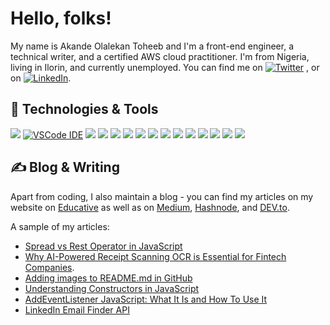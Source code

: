 <!-- More info, tips and tricks for making GitHub Profile README can be found in my article at https://towardsdatascience.com/build-a-stunning-readme-for-your-github-profile-9b80434fe5d7 -->

<!-- [![Header](https://raw.githubusercontent.com/MartinHeinz/MartinHeinz/master/readme_header.png "Header")](https://martinheinz.dev/) -->

# Hello, folks! 

My name is Akande Olalekan Toheeb and I'm a front-end engineer, a technical writer, and a certified AWS cloud practitioner. I'm from Nigeria, living in Ilorin, and currently unemployed. You can find me on [![Twitter](https://img.shields.io/twitter/url/https/twitter.com/devtoheeb?style=social)](https://twitter.com/devtoheeb)
,  or on [![LinkedIn](https://img.shields.io/badge/-LinkedIn-blue?logo=linkedin&style=social)](https://www.linkedin.com/in/akande-olalekan-toheeb-2a69a0221/).

## 🔧 Technologies & Tools
![](https://img.shields.io/badge/OS-Ios-informational?style=flat&logo=linux&logoColor=white&color=2bbc8a)
[![VSCode IDE](https://img.shields.io/badge/Editor-VSCode_IDE-blue?style=flat&logo=visual-studio-code&logoColor=white&color=2bbc8a)](https://code.visualstudio.com/)
![](https://img.shields.io/badge/Code-JavaScript-informational?style=flat&logo=javascript&logoColor=white&color=2bbc8a)
![](https://img.shields.io/badge/Code-React-informational?style=flat&logo=go&logoColor=white&color=2bbc8a)
![](https://img.shields.io/badge/Code-Jquery-informational?style=flat&logo=go&logoColor=white&color=2bbc8a)
![](https://img.shields.io/badge/Code-Html-informational?style=flat&logo=cmake&logoColor=white&color=2bbc8a)
![](https://img.shields.io/badge/Code-CSS-informational?style=flat&logo=vue.js&logoColor=white&color=2bbc8a)
![](https://img.shields.io/badge/Code-Sass-informational?style=flat&logo=vue.js&logoColor=white&color=2bbc8a)
![](https://img.shields.io/badge/Code-Bootstrap-informational?style=flat&logo=vue.js&logoColor=white&color=2bbc8a)
![](https://img.shields.io/badge/Shell-Zsh-informational?style=flat&logo=gnu-bash&logoColor=white&color=2bbc8a)
![](https://img.shields.io/badge/Tools-Git-informational?style=flat&logo=docker&logoColor=white&color=2bbc8a)
![](https://img.shields.io/badge/Tools-Docker-informational?style=flat&logo=docker&logoColor=white&color=2bbc8a)
![](https://img.shields.io/badge/Tools-Kubernetes-informational?style=flat&logo=kubernetes&logoColor=white&color=2bbc8a)
![](https://img.shields.io/badge/Tools-Markdown-informational?style=flat&logo=red-hat-open-shift&logoColor=white&color=2bbc8a)
![](https://img.shields.io/badge/Cloud-AWS-informational?style=flat&logo=digitalocean&logoColor=white&color=2bbc8a)

## &#x270d; Blog & Writing

Apart from coding, I also maintain a blog - you can find my articles on my website on [Educative](https://www.educative.io/profile/view/6268415584501760) as well as on [Medium](https://medium.com/@akandeolalekantoheeb9), [Hashnode](https://muhtoyyib.hashnode.dev/), and [DEV.to](https://dev.to/muhtoyyib).

A sample of my articles:

<!-- BLOG-POST-LIST:START -->
- [Spread vs Rest Operator in JavaScript](https://muhtoyyib.hashnode.dev/spread-vs-rest-operator-in-javascript)
- [Why AI-Powered Receipt Scanning OCR is Essential for Fintech Companies](https://medium.com/ai-in-plain-english/why-ai-powered-receipt-scanning-ocr-is-essential-for-fintech-companies-9c73066a8e66).
- [Adding images to README.md in GitHub](https://www.educative.io/answers/adding-images-to-readmemd-in-github)
- [Understanding Constructors in JavaScript](https://www.makeuseof.com/javascript-constructors-understanding/)
- [AddEventListener JavaScript: What It Is and How To Use It](https://coderpad.io/blog/development/addeventlistener-javascript/)
- [LinkedIn Email Finder API](https://muhtoyyib.hashnode.dev/linkedin-email-finder-api)
<!-- BLOG-POST-LIST:END -->
